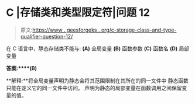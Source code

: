 # C |存储类和类型限定符|问题 12

> 原文:[https://www . geesforgeks . org/c-storage-class-and-type-qualifier-question-12/](https://www.geeksforgeeks.org/c-storage-classes-and-type-qualifiers-question-12/)

在 C 语言中，静态存储类不能与:
**(A)** 全局变量
**(B)** 函数参数
**(C)** 函数名
**(D)** 局部变量

**答案:****(B)**

**解释:**将全局变量声明为静态会将其范围限制在其所在的同一文件中
静态函数只能在定义它的同一文件中访问。
声明为静态的局部变量在函数调用之间保留变量的值。